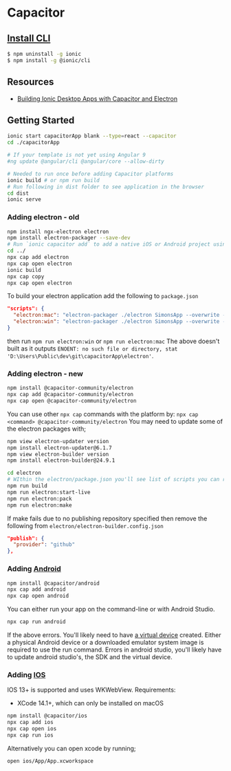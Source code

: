 # Capacitor

## [Install CLI](https://ionicframework.com/docs/intro/cli)

```bash
$ npm uninstall -g ionic
$ npm install -g @ionic/cli
```

## Resources
- [Building Ionic Desktop Apps with Capacitor and Electron](https://devdactic.com/ionic-desktop-electron)

## Getting Started
```bash
ionic start capacitorApp blank --type=react --capacitor
cd ./capacitorApp

# If your template is not yet using Angular 9
#ng update @angular/cli @angular/core --allow-dirty

# Needed to run once before adding Capacitor platforms
ionic build # or npm run build
# Run following in dist folder to see application in the browser
cd dist
ionic serve
```

### Adding electron - old
```bash
npm install ngx-electron electron
npm install electron-packager --save-dev
# Run `ionic capacitor add` to add a native iOS or Android project using Capacitor
cd ../
npx cap add electron
npx cap open electron
ionic build
npx cap copy
npx cap open electron
```
To build your electron application add the following to `package.json`
```json
"scripts": {
  "electron:mac": "electron-packager ./electron SimonsApp --overwrite --platform=darwin --arch=x64 --prune=true --out=release-builds",
  "electron:win": "electron-packager ./electron SimonsApp --overwrite --asar=true --platform=win32 --arch=ia32 --prune=true --out=release-builds --version-string.CompanyName=CE --version-string.FileDescription=CE --version-string.ProductName='Simons Electron App'"
}
```
then run `npm run electron:win` or `npm run electron:mac`
The above doesn't built as it outputs
`ENOENT: no such file or directory, stat 'D:\Users\Public\dev\git\capacitorApp\electron'`.


### Adding electron - new

```bash
npm install @capacitor-community/electron
npx cap add @capacitor-community/electron
npx cap open @capacitor-community/electron
```
You can use other `npx cap` commands with the platform by: `npx cap <command> @capacitor-community/electron`
You may need to update some of the electron packages with;
```bash
npm view electron-updater version
npm install electron-updater@6.1.7
npm view electron-builder version
npm install electron-builder@24.9.1
```

```bash
cd electron
# WIthin the electron/package.json you'll see list of scripts you can run.
npm run build
npm run electron:start-live
npm run electron:pack
npm run electron:make
```
If make fails due to no publishing repository specified then remove the following from `electron/electron-builder.config.json`
```json
"publish": {
  "provider": "github"
},
```

### Adding [Android](https://capacitorjs.com/docs/android)

```bash
npm install @capacitor/android
npx cap add android
npx cap open android
```
You can either run your app on the command-line or with Android Studio.
```bash
npx cap run android
```
If the above errors. You'll likely need to have [a virtual device](https://developer.android.com/studio/run/managing-avds) created. Either a physical Android device or a downloaded emulator system image is required to use the run command.
Errors in android studio, you'll likely have to update android studio's, the SDK and the virtual device.

### Adding [IOS](https://capacitorjs.com/docs/ios)
IOS 13+ is supported and uses WKWebView.
Requirements:
- XCode 14.1+, which can only be installed on macOS

```bash
npm install @capacitor/ios
npx cap add ios
npx cap open ios
npx cap run ios
```
Alternatively you can open xcode by running;
```bash
open ios/App/App.xcworkspace
```
